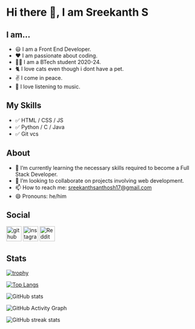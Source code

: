 # Hi there 👋, I am Sreekanth S

## I am...
- 😃 I am a Front End Developer.
- ❤ I am passionate about coding.
- 🙎‍♂️ I am a BTech student 2020-24.
- 🐈 I love cats even though i dont have a pet.
- ✌️ I come in peace.
- 🎵 I love listening to music.

## My Skills
- ✅️ HTML / CSS / JS
- ✅️ Python / C / Java
- ✅️ Git vcs

## About
- 🌱 I’m currently learning the necessary skills required to become a Full Stack Developer.
- 👯 I’m looking to collaborate on projects involving web development. 
- 📫 How to reach me: sreekanthsanthosh17@gmail.com 
- 😄 Pronouns: he/him 

## Social

[<img src='https://cdn.jsdelivr.net/npm/simple-icons@3.0.1/icons/github.svg' alt='github' height='40'>](https://github.com/sreekanths-24)  [<img src='https://cdn.jsdelivr.net/npm/simple-icons@3.0.1/icons/instagram.svg' alt='instagram' height='40'>](https://www.instagram.com/sreekanth_santhosh17/)  [<img src='https://cdn.jsdelivr.net/npm/simple-icons@3.0.1/icons/reddit.svg' alt='Reddit' height='40'>](https://www.reddit.com/user/fantasticdracula)  

## Stats

[![trophy](https://github-profile-trophy.vercel.app/?username=sreekanths-24)](https://github.com/ryo-ma/github-profile-trophy)

[![Top Langs](https://github-readme-stats.vercel.app/api/top-langs/?username=sreekanths-24)](https://github.com/anuraghazra/github-readme-stats)

![GitHub stats](https://github-readme-stats.vercel.app/api?username=sreekanths-24&show_icons=true)  

![GitHub Activity Graph](https://activity-graph.herokuapp.com/graph?username=sreekanths-24)  

![GitHub streak stats](https://github-readme-streak-stats.herokuapp.com/?user=sreekanths-24)  

